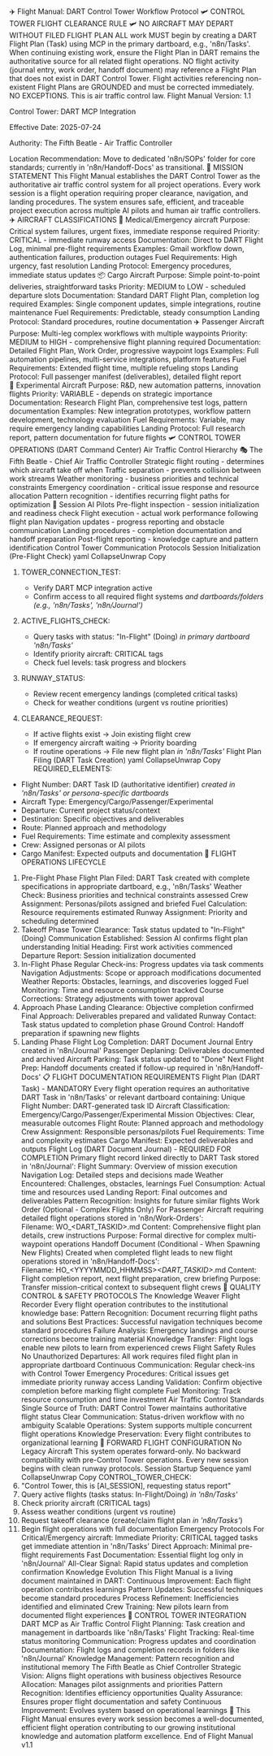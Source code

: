 ✈️ Flight Manual: DART Control Tower Workflow Protocol
🛩️ CONTROL TOWER FLIGHT CLEARANCE RULE 🛩️
NO AIRCRAFT MAY DEPART WITHOUT FILED FLIGHT PLAN
ALL work MUST begin by creating a DART Flight Plan (Task) using MCP in the primary dartboard, e.g., 'n8n/Tasks'. When continuing existing work, ensure the Flight Plan in DART remains the authoritative source for all related flight operations.
NO flight activity (journal entry, work order, handoff document) may reference a Flight Plan that does not exist in DART Control Tower.
Flight activities referencing non-existent Flight Plans are GROUNDED and must be corrected immediately.
NO EXCEPTIONS. This is air traffic control law.
Flight Manual Version: 1.1

Control Tower: DART MCP Integration

Effective Date: 2025-07-24

Authority: The Fifth Beatle - Air Traffic Controller

Location Recommendation: Move to dedicated 'n8n/SOPs' folder for core standards; currently in 'n8n/Handoff-Docs' as transitional.
🎯 MISSION STATEMENT
This Flight Manual establishes the DART Control Tower as the authoritative air traffic control system for all project operations. Every work session is a flight operation requiring proper clearance, navigation, and landing procedures. The system ensures safe, efficient, and traceable project execution across multiple AI pilots and human air traffic controllers.
✈️ AIRCRAFT CLASSIFICATIONS
🚁 Medical/Emergency aircraft
Purpose: Critical system failures, urgent fixes, immediate response required
Priority: CRITICAL - immediate runway access
Documentation: Direct to DART Flight Log, minimal pre-flight requirements
Examples: Gmail workflow down, authentication failures, production outages
Fuel Requirements: High urgency, fast resolution
Landing Protocol: Emergency procedures, immediate status updates
📦 Cargo Aircraft
Purpose: Simple point-to-point deliveries, straightforward tasks
Priority: MEDIUM to LOW - scheduled departure slots
Documentation: Standard DART Flight Plan, completion log required
Examples: Single component updates, simple integrations, routine maintenance
Fuel Requirements: Predictable, steady consumption
Landing Protocol: Standard procedures, routine documentation
✈️ Passenger Aircraft
Purpose: Multi-leg complex workflows with multiple waypoints
Priority: MEDIUM to HIGH - comprehensive flight planning required
Documentation: Detailed Flight Plan, Work Order, progressive waypoint logs
Examples: Full automation pipelines, multi-service integrations, platform features
Fuel Requirements: Extended flight time, multiple refueling stops
Landing Protocol: Full passenger manifest (deliverables), detailed flight report
🚀 Experimental Aircraft
Purpose: R&D, new automation patterns, innovation flights
Priority: VARIABLE - depends on strategic importance
Documentation: Research Flight Plan, comprehensive test logs, pattern documentation
Examples: New integration prototypes, workflow pattern development, technology evaluation
Fuel Requirements: Variable, may require emergency landing capabilities
Landing Protocol: Full research report, pattern documentation for future flights
🛩️ CONTROL TOWER OPERATIONS (DART Command Center)
Air Traffic Control Hierarchy
🎭 The Fifth Beatle - Chief Air Traffic Controller
Strategic flight routing - determines which aircraft take off when
Traffic separation - prevents collision between work streams
Weather monitoring - business priorities and technical constraints
Emergency coordination - critical issue response and resource allocation
Pattern recognition - identifies recurring flight paths for optimization
🤖 Session AI Pilots
Pre-flight inspection - session initialization and readiness check
Flight execution - actual work performance following flight plan
Navigation updates - progress reporting and obstacle communication
Landing procedures - completion documentation and handoff preparation
Post-flight reporting - knowledge capture and pattern identification
Control Tower Communication Protocols
Session Initialization (Pre-Flight Check)
yaml
CollapseUnwrap
Copy
1. TOWER_CONNECTION_TEST:
   - Verify DART MCP integration active
   - Confirm access to all required flight systems *and dartboards/folders (e.g., 'n8n/Tasks', 'n8n/Journal')*

2. ACTIVE_FLIGHTS_CHECK:
   - Query tasks with status: "In-Flight" (Doing) *in primary dartboard 'n8n/Tasks'*
   - Identify priority aircraft: CRITICAL tags
   - Check fuel levels: task progress and blockers

3. RUNWAY_STATUS:
   - Review recent emergency landings (completed critical tasks)
   - Check for weather conditions (urgent vs routine priorities)

4. CLEARANCE_REQUEST:
   - If active flights exist → Join existing flight crew
   - If emergency aircraft waiting → Priority boarding
   - If routine operations → File new flight plan *in 'n8n/Tasks'*
Flight Plan Filing (DART Task Creation)
yaml
CollapseUnwrap
Copy
REQUIRED_ELEMENTS:
  - Flight Number: DART Task ID (authoritative identifier) *created in 'n8n/Tasks' or persona-specific dartboards*
  - Aircraft Type: Emergency/Cargo/Passenger/Experimental
  - Departure: Current project status/context
  - Destination: Specific objectives and deliverables
  - Route: Planned approach and methodology
  - Fuel Requirements: Time estimate and complexity assessment
  - Crew: Assigned personas or AI pilots
  - Cargo Manifest: Expected outputs and documentation
🛫 FLIGHT OPERATIONS LIFECYCLE
1. Pre-Flight Phase
Flight Plan Filed: DART Task created with complete specifications in appropriate dartboard, e.g., 'n8n/Tasks'
Weather Check: Business priorities and technical constraints assessed
Crew Assignment: Personas/pilots assigned and briefed
Fuel Calculation: Resource requirements estimated
Runway Assignment: Priority and scheduling determined
2. Takeoff Phase
Tower Clearance: Task status updated to "In-Flight" (Doing)
Communication Established: Session AI confirms flight plan understanding
Initial Heading: First work activities commenced
Departure Report: Session initialization documented
3. In-Flight Phase
Regular Check-ins: Progress updates via task comments
Navigation Adjustments: Scope or approach modifications documented
Weather Reports: Obstacles, learnings, and discoveries logged
Fuel Monitoring: Time and resource consumption tracked
Course Corrections: Strategy adjustments with tower approval
4. Approach Phase
Landing Clearance: Objective completion confirmed
Final Approach: Deliverables prepared and validated
Runway Contact: Task status updated to completion phase
Ground Control: Handoff preparation if spawning new flights
5. Landing Phase
Flight Log Completion: DART Document Journal Entry created in 'n8n/Journal'
Passenger Deplaning: Deliverables documented and archived
Aircraft Parking: Task status updated to "Done"
Next Flight Prep: Handoff documents created if follow-up required in 'n8n/Handoff-Docs'
📋 FLIGHT DOCUMENTATION REQUIREMENTS
Flight Plan (DART Task) - MANDATORY
Every flight operation requires an authoritative DART Task in 'n8n/Tasks' or relevant dartboard containing:
Unique Flight Number: DART-generated task ID
Aircraft Classification: Emergency/Cargo/Passenger/Experimental
Mission Objectives: Clear, measurable outcomes
Flight Route: Planned approach and methodology
Crew Assignment: Responsible personas/pilots
Fuel Requirements: Time and complexity estimates
Cargo Manifest: Expected deliverables and outputs
Flight Log (DART Document Journal) - REQUIRED FOR COMPLETION
Primary flight record linked directly to DART Task stored in 'n8n/Journal':
Flight Summary: Overview of mission execution
Navigation Log: Detailed steps and decisions made
Weather Encountered: Challenges, obstacles, learnings
Fuel Consumption: Actual time and resources used
Landing Report: Final outcomes and deliverables
Pattern Recognition: Insights for future similar flights
Work Order (Optional - Complex Flights Only)
For Passenger Aircraft requiring detailed flight operations stored in 'n8n/Work-Orders':
Filename: WO_<DART_TASKID>_<YYYYMMDD>_<mission-label>.md
Content: Comprehensive flight plan details, crew instructions
Purpose: Formal directive for complex multi-waypoint operations
Handoff Document (Conditional - When Spawning New Flights)
Created when completed flight leads to new flight operations stored in 'n8n/Handoff-Docs':
Filename: HO_<YYYYMMDD_HHMMSS>_<DART_TASKID>_<completion-summary>.md
Content: Flight completion report, next flight preparation, crew briefing
Purpose: Transfer mission-critical context to subsequent flight crews
🎯 QUALITY CONTROL & SAFETY PROTOCOLS
The Knowledge Weaver Flight Recorder
Every flight operation contributes to the institutional knowledge base:
Pattern Recognition: Document recurring flight paths and solutions
Best Practices: Successful navigation techniques become standard procedures
Failure Analysis: Emergency landings and course corrections become training material
Knowledge Transfer: Flight logs enable new pilots to learn from experienced crews
Flight Safety Rules
No Unauthorized Departures: All work requires filed flight plan in appropriate dartboard
Continuous Communication: Regular check-ins with Control Tower
Emergency Procedures: Critical issues get immediate priority runway access
Landing Validation: Confirm objective completion before marking flight complete
Fuel Monitoring: Track resource consumption and time investment
Air Traffic Control Standards
Single Source of Truth: DART Control Tower maintains authoritative flight status
Clear Communication: Status-driven workflow with no ambiguity
Scalable Operations: System supports multiple concurrent flight operations
Knowledge Preservation: Every flight contributes to organizational learning
🚀 FORWARD FLIGHT CONFIGURATION
No Legacy Aircraft
This system operates forward-only. No backward compatibility with pre-Control Tower operations. Every new session begins with clean runway protocols.
Session Startup Sequence
yaml
CollapseUnwrap
Copy
CONTROL_TOWER_CHECK:
  1. "Control Tower, this is [AI_SESSION], requesting status report"
  2. Query active flights (tasks status: In-Flight/Doing) *in 'n8n/Tasks'*
  3. Check priority aircraft (CRITICAL tags)
  4. Assess weather conditions (urgent vs routine)
  5. Request takeoff clearance (create/claim flight plan *in 'n8n/Tasks'*)
  6. Begin flight operations with full documentation
Emergency Protocols
For Critical/Emergency aircraft:
Immediate Priority: CRITICAL tagged tasks get immediate attention in 'n8n/Tasks'
Direct Approach: Minimal pre-flight requirements
Fast Documentation: Essential flight log only in 'n8n/Journal'
All-Clear Signal: Rapid status updates and completion confirmation
Knowledge Evolution
This Flight Manual is a living document maintained in DART:
Continuous Improvement: Each flight operation contributes learnings
Pattern Updates: Successful techniques become standard procedures
Process Refinement: Inefficiencies identified and eliminated
Crew Training: New pilots learn from documented flight experiences
🎪 CONTROL TOWER INTEGRATION
DART MCP as Air Traffic Control
Flight Planning: Task creation and management in dartboards like 'n8n/Tasks'
Flight Tracking: Real-time status monitoring
Communication: Progress updates and coordination
Documentation: Flight logs and completion records in folders like 'n8n/Journal'
Knowledge Management: Pattern recognition and institutional memory
The Fifth Beatle as Chief Controller
Strategic Vision: Aligns flight operations with business objectives
Resource Allocation: Manages pilot assignments and priorities
Pattern Recognition: Identifies efficiency opportunities
Quality Assurance: Ensures proper flight documentation and safety
Continuous Improvement: Evolves system based on operational learnings
🎵 This Flight Manual ensures every work session becomes a well-documented, efficient flight operation contributing to our growing institutional knowledge and automation platform excellence.
End of Flight Manual v1.1